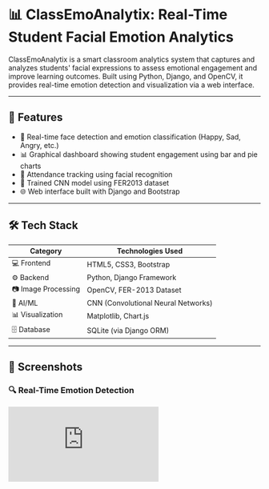 # 📊 ClassEmoAnalytix: Real-Time Student Facial Emotion Analytics

ClassEmoAnalytix is a smart classroom analytics system that captures and analyzes students' facial expressions to assess emotional engagement and improve learning outcomes. Built using Python, Django, and OpenCV, it provides real-time emotion detection and visualization via a web interface.

---


## 🧠 Features

- 🎥 Real-time face detection and emotion classification (Happy, Sad, Angry, etc.)
- 📊 Graphical dashboard showing student engagement using bar and pie charts
- 📁 Attendance tracking using facial recognition
- 🧪 Trained CNN model using FER2013 dataset
- 🌐 Web interface built with Django and Bootstrap

---

## 🛠️ Tech Stack

| Category           | Technologies Used                              |
|--------------------|------------------------------------------------|
| 💻 Frontend        | HTML5, CSS3, Bootstrap                         |
| ⚙️ Backend         | Python, Django Framework                       |
| 📷 Image Processing| OpenCV, FER-2013 Dataset                       |
| 🤖 AI/ML           | CNN (Convolutional Neural Networks)            |
| 📊 Visualization   | Matplotlib, Chart.js                           |
| 🗄️ Database        | SQLite (via Django ORM)                        |

---

## 📸 Screenshots

### 🔍 Real-Time Emotion Detection
![Emo-Analysis](https://github.com/Nik258/SentimentalAnalysis/blob/d54682c76509fc013f2e103b8f2f24cc004b7c25/design.pdf)
